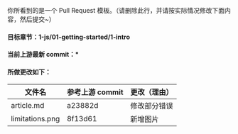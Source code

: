 你所看到的是一个 Pull Request 模板。（请删除此行，并请按实际情况修改下面内容，然后提交~）

#### 目标章节：1-js/01-getting-started/1-intro

#### 当前上游最新 commit：*

#### 所做更改如下：

文件名 | 参考上游 commit | 更改（理由）
-|-|-
article.md | a23882d | 修改部分错误
limitations.png | 8f13d61 | 新增图片
